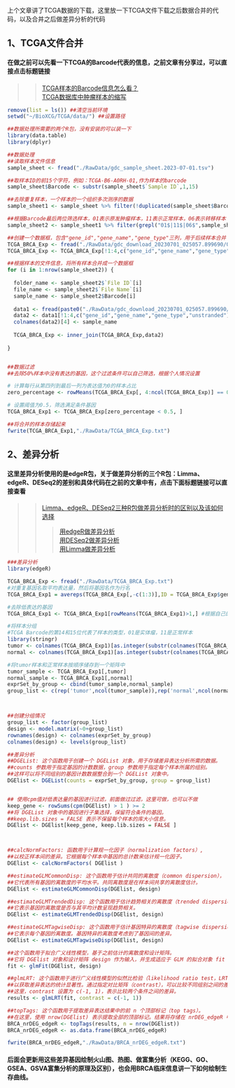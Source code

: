 上个文章讲了TCGA数据的下载，这里放一下TCGA文件下载之后数据合并的代码，以及合并之后做差异分析的代码
## 1、TCGA文件合并
#### 在做之前可以先看一下TCGA的Barcode代表的信息，之前文章有分享过，可以直接点击标题链接
>> [TCGA样本的Barcode信息怎么看？](https://mp.weixin.qq.com/s?__biz=Mzg2NjYzNjQ4Ng==&mid=2247484429&idx=2&sn=69f264505766cf4ab72669c03509bafb&chksm=ce4683a4f9310ab2040cfbd8834e902acf8dbb1526798b8acafeb6f800e8c0ae66abac73621c&token=670914736&lang=zh_CN#rd)  
>>[TCGA数据库中肿瘤样本的缩写](https://mp.weixin.qq.com/s?__biz=Mzg2NjYzNjQ4Ng==&mid=2247484429&idx=3&sn=778be7d207d34a9245fcfd803b365b5f&chksm=ce4683a4f9310ab240f22f8655c1ae8b1bfcc2e407afbb6fe75ca4faf9df81241b1abfa21165&token=670914736&lang=zh_CN#rd)


```r
remove(list = ls()) ##清空当前环境
setwd("~/BioXCG/TCGA/data/") ##设置路径

##数据处理所需要的两个R包，没有安装的可以装一下
library(data.table)
library(dplyr)

##数据处理
##读取样本文件信息
sample_sheet <- fread("./RawData/gdc_sample_sheet.2023-07-01.tsv")

##取样本ID的前15个字符，例如：TCGA-B6-A0RH-01,作为样本的barcode
sample_sheet$Barcode <- substr(sample_sheet$`Sample ID`,1,15)

##去除重复样本，一个样本的一个组织多次测序的数据
sample_sheet1 <- sample_sheet %>% filter(!duplicated(sample_sheet$Barcode))

##根据Barcode最后两位筛选样本，01表示原发肿瘤样本，11表示正常样本，06表示转移样本
sample_sheet2 <- sample_sheet1 %>% filter(grepl("01$|11$|06$",sample_sheet1$Barcode))

##创建一个数据框，包含"gene_id","gene_name","gene_type"三列，用于后续样本合并
TCGA_BRCA_Exp <- fread("./RawData/gdc_download_20230701_025057.899690/0019c951-16c5-48d0-85c8-58d96b12d330/ba295155-272e-43eb-9d6a-e4c9c392e68b.rna_seq.augmented_star_gene_counts.tsv")
TCGA_BRCA_Exp <- TCGA_BRCA_Exp[!1:4,c("gene_id","gene_name","gene_type")]

##根据样本的文件信息，将所有样本合并成一个数据框
for (i in 1:nrow(sample_sheet2)) {
  
  folder_name <- sample_sheet2$`File ID`[i]
  file_name <- sample_sheet2$`File Name`[i]
  sample_name <- sample_sheet2$Barcode[i]
  
  data1 <- fread(paste0("./RawData/gdc_download_20230701_025057.899690/",folder_name,"/",file_name))
  data2 <- data1[!1:4,c("gene_id","gene_name","gene_type","unstranded")]
  colnames(data2)[4] <- sample_name
  
  TCGA_BRCA_Exp <- inner_join(TCGA_BRCA_Exp,data2)
  
}


##数据过滤
##去除50%样本中没有表达的基因，这个过滤条件可以自己筛选，根据个人情况设置

# 计算每行从第四列到最后一列为表达值为0的样本占比
zero_percentage <- rowMeans(TCGA_BRCA_Exp[, 4:ncol(TCGA_BRCA_Exp)] == 0)

# 设置阈值为0.5，筛选满足条件基因
TCGA_BRCA_Exp1 <- TCGA_BRCA_Exp[zero_percentage < 0.5, ]

##将合并的样本存储起来
fwrite(TCGA_BRCA_Exp1,"./RawData/TCGA_BRCA_Exp.txt")

```

## 2、差异分析
#### 这里差异分析使用的是edgeR包，关于做差异分析的三个R包：Limma、edgeR、DESeq2的差别和具体代码在之前的文章中有，点击下面标题链接可以直接查看
>>[Limma、edgeR、DESeq2三种R包做差异分析时的区别以及该如何选择](https://mp.weixin.qq.com/s?__biz=Mzg2NjYzNjQ4Ng==&mid=2247484507&idx=1&sn=5313819621a048415beb2ee8b75d0c6f&chksm=ce4683f2f9310ae43f0455b7e0bdac1a8fcfce49755e8a09790b5aa0b1d4f688bb037370d3dc&token=670914736&lang=zh_CN#rd)  
>>> [用edgeR做差异分析](https://mp.weixin.qq.com/s?__biz=Mzg2NjYzNjQ4Ng==&mid=2247484507&idx=3&sn=b0598684ce7506e867100913a74ccc2b&chksm=ce4683f2f9310ae47419bb468118b26541d67b49f97c3609806b49674a5fc08898e937eeba79&token=670914736&lang=zh_CN#rd)   
>>> [用DESeq2做差异分析](https://mp.weixin.qq.com/s?__biz=Mzg2NjYzNjQ4Ng==&mid=2247484507&idx=4&sn=cc57abc12c3b57167fcef6506d28d725&chksm=ce4683f2f9310ae47f6179870d103a40d9b11ed21f56768c8438597f9afaa76cf508e2dabc42&token=670914736&lang=zh_CN#rd)  
>>> [用Limma做差异分析](https://mp.weixin.qq.com/s?__biz=Mzg2NjYzNjQ4Ng==&mid=2247484507&idx=2&sn=ed49b0689be1e96104d218c2805439d1&chksm=ce4683f2f9310ae4154710687a45967bbd58bc194732c24a3fba76b73b420f8b24882f45313a&token=670914736&lang=zh_CN#rd)



```r
###差异分析
library(edgeR)

TCGA_BRCA_Exp <- fread("./RawData/TCGA_BRCA_Exp.txt")
#对重复基因名取平均表达量，然后将基因名作为行名
TCGA_BRCA_Exp1 = avereps(TCGA_BRCA_Exp[,-c(1:3)],ID = TCGA_BRCA_Exp$gene_name) #也可以不取平均，直接删除一个重复的基因表达数据

#去除低表达的基因
TCGA_BRCA_Exp1 <- TCGA_BRCA_Exp1[rowMeans(TCGA_BRCA_Exp1)>1,] #根据自己的需要去除低表达基因，也可以卡其它阈值

#将样本分组
#TCGA Barcode的第14和15位代表了样本的类型，01是实体瘤，11是正常样本
library(stringr)
tumor <- colnames(TCGA_BRCA_Exp1)[as.integer(substr(colnames(TCGA_BRCA_Exp1),14,15)) == 01]
normal <- colnames(TCGA_BRCA_Exp1)[as.integer(substr(colnames(TCGA_BRCA_Exp1),14,15)) == 11]

#将tumor样本和正常样本按顺序储存到一个矩阵中
tumor_sample <- TCGA_BRCA_Exp1[,tumor]
normal_sample <- TCGA_BRCA_Exp1[,normal]
exprSet_by_group <- cbind(tumor_sample,normal_sample)
group_list <- c(rep('tumor',ncol(tumor_sample)),rep('normal',ncol(normal_sample)))



##创建分组情况
group_list <- factor(group_list)
design <- model.matrix(~0+group_list)
rownames(design) <- colnames(exprSet_by_group)
colnames(design) <- levels(group_list)

##差异分析
##DGEList: 这个函数用于创建一个 DGEList 对象，用于存储差异表达分析所需的数据。
##counts 参数用于指定基因的计数数据，group 参数用于指定每个样本所属的组别。
##这样可以将不同组别的基因计数数据整合到一个 DGEList 对象中。
DGElist <- DGEList(counts = exprSet_by_group, group = group_list)


## 使用cpm值对低表达量的基因进行过滤，前面做过过滤，这里可做，也可以不做
keep_gene <- rowSums(cpm(DGElist) > 1 ) >= 2
##将 DGEList 对象中的基因进行子集选择，保留符合条件的基因。
##keep.lib.sizes = FALSE 表示不保留每个样本的库大小信息。
DGElist <- DGElist[keep_gene, keep.lib.sizes = FALSE ]



##calcNormFactors: 函数用于计算规一化因子（normalization factors）,
##以校正样本间的差异。它根据每个样本中基因的总计数来估计规一化因子。
DGElist <- calcNormFactors( DGElist )

##estimateGLMCommonDisp: 这个函数用于估计共同的离散度（common dispersion），
##它代表所有基因的离散度的平均水平。共同离散度是在样本间共享的离散度估计。
DGElist <- estimateGLMCommonDisp(DGElist, design)

##estimateGLMTrendedDisp: 这个函数用于估计趋势相关的离散度（trended dispersion），
##它表示基因的离散度是否与其平均计数呈现趋势相关。
DGElist <- estimateGLMTrendedDisp(DGElist, design)

##estimateGLMTagwiseDisp: 这个函数用于估计基因特异的离散度（tagwise dispersion），
##它表示每个基因的离散度。基因特异的离散度考虑到了基因间的差异。
DGElist <- estimateGLMTagwiseDisp(DGElist, design)

##这个函数用于拟合广义线性模型，基于之前估计的离散度和设计矩阵。
##它将 DGElist 对象和设计矩阵 design 作为输入，并生成适应于 GLM 的拟合对象 fit
fit <- glmFit(DGElist, design)

##glmLRT: 这个函数用于进行广义线性模型的似然比检验（likelihood ratio test，LRT），
##以获取差异表达的统计显著性。通过指定对比矩阵（contrast），可以比较不同组别之间的差异。
##这里，contrast 设置为 c(-1, 1)，表示比较两个条件之间的差异。
results <- glmLRT(fit, contrast = c(-1, 1))

##topTags: 这个函数用于提取差异表达结果中的前 n 个顶部标记（top tags）。
##在这里，使用 nrow(DGElist) 表示提取全部的顶部标记。结果将存储在 nrDEG_edgeR 中。
BRCA_nrDEG_edgeR <- topTags(results, n = nrow(DGElist))
BRCA_nrDEG_edgeR <- as.data.frame(BRCA_nrDEG_edgeR)

fwrite(BRCA_nrDEG_edgeR,"./RawData/BRCA_nrDEG_edgeR.txt")

```

#### 后面会更新用这些差异基因绘制火山图、热图、做富集分析（KEGG、GO、GSEA、GSVA富集分析的原理及区别），也会用BRCA临床信息讲一下如何绘制生存曲线。